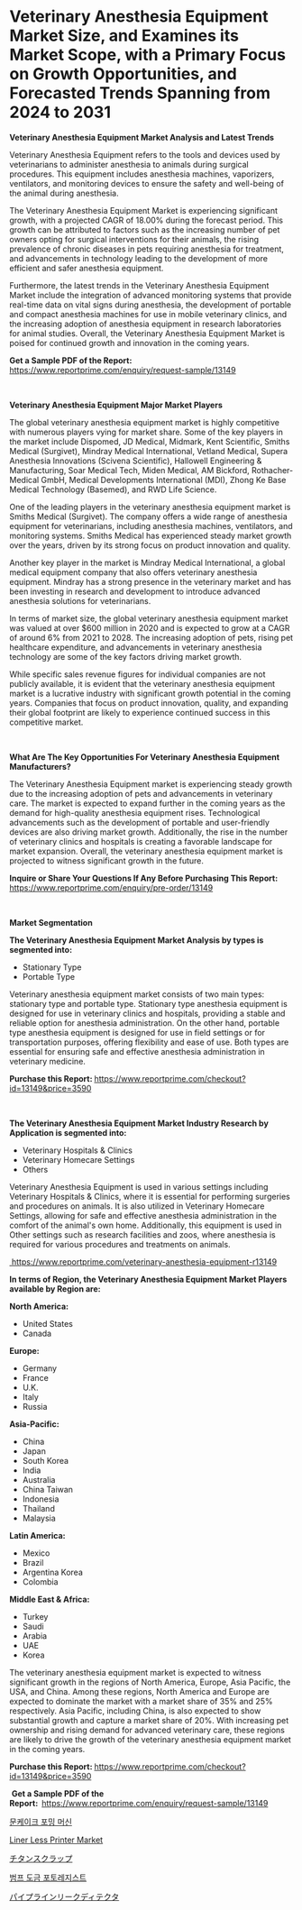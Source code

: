 <p><h1>Veterinary Anesthesia Equipment Market Size, and Examines its Market Scope, with a Primary Focus on Growth Opportunities, and Forecasted Trends Spanning from 2024 to 2031</h1></p><p><strong>Veterinary Anesthesia Equipment Market Analysis and Latest Trends</strong></p>
<p><p>Veterinary Anesthesia Equipment refers to the tools and devices used by veterinarians to administer anesthesia to animals during surgical procedures. This equipment includes anesthesia machines, vaporizers, ventilators, and monitoring devices to ensure the safety and well-being of the animal during anesthesia.</p><p>The Veterinary Anesthesia Equipment Market is experiencing significant growth, with a projected CAGR of 18.00% during the forecast period. This growth can be attributed to factors such as the increasing number of pet owners opting for surgical interventions for their animals, the rising prevalence of chronic diseases in pets requiring anesthesia for treatment, and advancements in technology leading to the development of more efficient and safer anesthesia equipment.</p><p>Furthermore, the latest trends in the Veterinary Anesthesia Equipment Market include the integration of advanced monitoring systems that provide real-time data on vital signs during anesthesia, the development of portable and compact anesthesia machines for use in mobile veterinary clinics, and the increasing adoption of anesthesia equipment in research laboratories for animal studies. Overall, the Veterinary Anesthesia Equipment Market is poised for continued growth and innovation in the coming years.</p></p>
<p><strong>Get a Sample PDF of the Report:&nbsp;</strong> <a href="https://www.reportprime.com/enquiry/request-sample/13149">https://www.reportprime.com/enquiry/request-sample/13149</a></p>
<p>&nbsp;</p>
<p><strong>Veterinary Anesthesia Equipment Major Market Players</strong></p>
<p><p>The global veterinary anesthesia equipment market is highly competitive with numerous players vying for market share. Some of the key players in the market include Dispomed, JD Medical, Midmark, Kent Scientific, Smiths Medical (Surgivet), Mindray Medical International, Vetland Medical, Supera Anesthesia Innovations (Scivena Scientific), Hallowell Engineering & Manufacturing, Soar Medical Tech, Miden Medical, AM Bickford, Rothacher-Medical GmbH, Medical Developments International (MDI), Zhong Ke Base Medical Technology (Basemed), and RWD Life Science.</p><p>One of the leading players in the veterinary anesthesia equipment market is Smiths Medical (Surgivet). The company offers a wide range of anesthesia equipment for veterinarians, including anesthesia machines, ventilators, and monitoring systems. Smiths Medical has experienced steady market growth over the years, driven by its strong focus on product innovation and quality.</p><p>Another key player in the market is Mindray Medical International, a global medical equipment company that also offers veterinary anesthesia equipment. Mindray has a strong presence in the veterinary market and has been investing in research and development to introduce advanced anesthesia solutions for veterinarians.</p><p>In terms of market size, the global veterinary anesthesia equipment market was valued at over $600 million in 2020 and is expected to grow at a CAGR of around 6% from 2021 to 2028. The increasing adoption of pets, rising pet healthcare expenditure, and advancements in veterinary anesthesia technology are some of the key factors driving market growth.</p><p>While specific sales revenue figures for individual companies are not publicly available, it is evident that the veterinary anesthesia equipment market is a lucrative industry with significant growth potential in the coming years. Companies that focus on product innovation, quality, and expanding their global footprint are likely to experience continued success in this competitive market.</p></p>
<p>&nbsp;</p>
<p><strong>What Are The Key Opportunities For Veterinary Anesthesia Equipment Manufacturers?</strong></p>
<p><p>The Veterinary Anesthesia Equipment market is experiencing steady growth due to the increasing adoption of pets and advancements in veterinary care. The market is expected to expand further in the coming years as the demand for high-quality anesthesia equipment rises. Technological advancements such as the development of portable and user-friendly devices are also driving market growth. Additionally, the rise in the number of veterinary clinics and hospitals is creating a favorable landscape for market expansion. Overall, the veterinary anesthesia equipment market is projected to witness significant growth in the future.</p></p>
<p><strong>Inquire or Share Your Questions If Any Before Purchasing This Report:</strong> <a href="https://www.reportprime.com/enquiry/pre-order/13149">https://www.reportprime.com/enquiry/pre-order/13149</a></p>
<p>&nbsp;</p>
<p><strong>Market Segmentation</strong></p>
<p><strong>The Veterinary Anesthesia Equipment Market Analysis by types is segmented into:</strong></p>
<p><ul><li>Stationary Type</li><li>Portable Type</li></ul></p>
<p><p>Veterinary anesthesia equipment market consists of two main types: stationary type and portable type. Stationary type anesthesia equipment is designed for use in veterinary clinics and hospitals, providing a stable and reliable option for anesthesia administration. On the other hand, portable type anesthesia equipment is designed for use in field settings or for transportation purposes, offering flexibility and ease of use. Both types are essential for ensuring safe and effective anesthesia administration in veterinary medicine.</p></p>
<p><strong>Purchase this Report:&nbsp;</strong><a href="https://www.reportprime.com/checkout?id=13149&price=3590">https://www.reportprime.com/checkout?id=13149&price=3590</a></p>
<p>&nbsp;</p>
<p><strong>The Veterinary Anesthesia Equipment Market Industry Research by Application is segmented into:</strong></p>
<p><ul><li>Veterinary Hospitals & Clinics</li><li>Veterinary Homecare Settings</li><li>Others</li></ul></p>
<p><p>Veterinary Anesthesia Equipment is used in various settings including Veterinary Hospitals & Clinics, where it is essential for performing surgeries and procedures on animals. It is also utilized in Veterinary Homecare Settings, allowing for safe and effective anesthesia administration in the comfort of the animal's own home. Additionally, this equipment is used in Other settings such as research facilities and zoos, where anesthesia is required for various procedures and treatments on animals.</p></p>
<p><a href="https://www.reportprime.com/veterinary-anesthesia-equipment-r13149">&nbsp;https://www.reportprime.com/veterinary-anesthesia-equipment-r13149</a></p>
<p><strong>In terms of Region, the Veterinary Anesthesia Equipment Market Players available by Region are:</strong></p>
<p>
    <p> <strong> North America: </strong>
        <ul>
            <li>United States</li>
            <li>Canada</li>
        </ul>
        </p> 
    <p> <strong> Europe: </strong>
        <ul>
            <li>Germany</li>
            <li>France</li>
            <li>U.K.</li>
            <li>Italy</li>
            <li>Russia</li>
        </ul>
        </p> 
    <p> <strong> Asia-Pacific: </strong>
        <ul>
            <li>China</li>
            <li>Japan</li>
            <li>South Korea</li>
            <li>India</li>
            <li>Australia</li>
            <li>China Taiwan</li>
            <li>Indonesia</li>
            <li>Thailand</li>
            <li>Malaysia</li>
        </ul>
        </p> 
    <p> <strong> Latin America: </strong>
        <ul>
            <li>Mexico</li>
            <li>Brazil</li>
            <li>Argentina Korea</li>
            <li>Colombia</li>
        </ul>
        </p> 
    <p> <strong> Middle East & Africa: </strong>
        <ul>
            <li>Turkey</li>
            <li>Saudi</li>
            <li>Arabia</li>
            <li>UAE</li>
            <li>Korea</li>
        </ul>
    </p>
    </p>
<p><p>The veterinary anesthesia equipment market is expected to witness significant growth in the regions of North America, Europe, Asia Pacific, the USA, and China. Among these regions, North America and Europe are expected to dominate the market with a market share of 35% and 25% respectively. Asia Pacific, including China, is also expected to show substantial growth and capture a market share of 20%. With increasing pet ownership and rising demand for advanced veterinary care, these regions are likely to drive the growth of the veterinary anesthesia equipment market in the coming years.</p></p>
<p><strong>Purchase this Report: </strong><a href="https://www.reportprime.com/checkout?id=13149&price=3590">https://www.reportprime.com/checkout?id=13149&price=3590</a></p>
<p>&nbsp;<strong>Get a Sample PDF of the Report:&nbsp;&nbsp;</strong><a href="https://www.reportprime.com/enquiry/request-sample/13149">https://www.reportprime.com/enquiry/request-sample/13149</a></p>
<p><strong></strong></p>
<p><p><a href="https://medium.com/@duculucescu2022/%EB%AC%B8%EC%BC%80%EC%9D%B4%ED%81%AC-%ED%98%95%EC%84%B1-%EA%B8%B0%EA%B3%84-%EC%8B%9C%EC%9E%A5-%EC%98%88%EC%B8%A1-%EC%8B%9C%EC%9E%A5-%EB%8F%99%ED%96%A5-%EB%B0%8F-%EC%98%81%ED%96%A5-%EB%B6%84%EC%84%9D-2024%EB%85%84-2031%EB%85%84-51a419d273e4">문케이크 포밍 머신</a></p><p><a href="https://github.com/ChiragRp1/Market-Research-Report-List-5/blob/main/liner-less-printer-market.md">Liner Less Printer Market</a></p><p><a href="https://github.com/JessKilback/Market-Research-Report-List-1/blob/main/340289160647.md">チタンスクラップ</a></p><p><a href="https://github.com/bvubpqd5241630/Market-Research-Report-List-3/blob/main/991779777803.md">범프 도금 포토레지스트</a></p><p><a href="https://medium.com/@murraycod1929/%E3%82%AA%E3%83%BC%E3%82%AF%E3%82%B7%E3%83%A7%E3%83%B3%E3%81%8C%E4%B8%96%E7%95%8C%E3%81%AE%E3%83%91%E3%82%A4%E3%83%97%E3%83%A9%E3%82%A4%E3%83%B3%E6%BC%8F%E3%82%8C%E6%A4%9C%E5%87%BA%E5%99%A8%E5%B8%82%E5%A0%B4%E3%81%AE%E5%B0%86%E6%9D%A5%E5%8B%95%E5%90%91%E3%82%92127%E3%83%9A%E3%83%BC%E3%82%B8%E3%81%AB%E3%82%8F%E3%81%9F%E3%82%8A2024%E5%B9%B4%E3%81%8B%E3%82%892031%E5%B9%B4%E3%81%BE%E3%81%A7%E3%81%AE%E5%B8%82%E5%A0%B4%E3%81%AE%E6%B4%9E%E5%AF%9F%E3%81%A8%E5%88%86%E6%9E%90%E3%82%92%E6%8F%90%E4%BE%9B%E3%81%97%E3%81%BE%E3%81%99-7fc00492c716">パイプラインリークディテクタ</a></p></p>